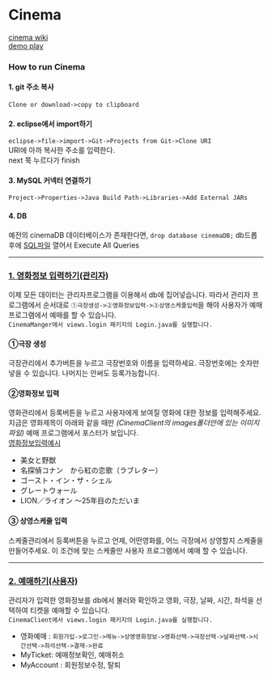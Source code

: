 # Cinema

[cinema wiki](https://github.com/UiyoungSeo/Cinema/wiki)  
[demo play](https://www.youtube.com/watch?v=_DUu1m2XeFs&list=PLsUNj5RBJbY0BANflOhiOX2CwOj5c6bkb&index=1)

### How to run Cinema
#### 1. git 주소 복사
`Clone or download->copy to clipboard`

#### 2. eclipse에서 import하기
`eclipse->file->import->Git->Projects from Git->Clone URI`   
URI에 아까 복사한 주소를 입력한다.   
next 쭉 누르다가 finish

#### 3. MySQL 커넥터 연결하기
`Project->Properties->Java Build Path->Libraries->Add External JARs`

#### 4. DB
예전의 cinemaDB 데이터베이스가 존재한다면, `drop database cinemaDB;` db드롭 후에 
[SQL파일](https://github.com/UiyoungSeo/Cinema/blob/master/cinemaDB_create.sql) 열어서 Execute All Queries


---


### [1. 영화정보 입력하기(관리자)](https://github.com/UiyoungSeo/Cinema/tree/master/CinemaManager)

이제 모든 데이터는 관리자프로그램을 이용해서 db에 집어넣습니다. 따라서 관리자 프로그램에서 순서대로 `①극장생성->②영화정보입력->③상영스케줄입력`을 해야 사용자가 예매프로그램에서 예매를 할 수 있습니다.     
`CinemaManger에서 views.login 패키지의 Login.java를 실행합니다.`
#### ①극장 생성
극장관리에서 추가버튼을 누르고 극장번호와 이름을 입력하세요. 극장번호에는 숫자만 넣을 수 있습니다. 나머지는 안써도 등록가능합니다.

#### ②영화정보 입력
영화관리에서 등록버튼을 누르고 사용자에게 보여질 영화에 대한 정보를 입력해주세요.    
지금은 영화제목이 아래와 같을 때만 *(CinemaClient의 images폴더안에 있는 이미지파일)* 예매 프로그램에서 포스터가 보입니다.     
[영화정보입력예시](https://github.com/UiyoungSeo/Cinema/blob/master/CinemaManager/InsertMovieExample.md)
- 美女と野獣
- 名探偵コナン　から紅の恋歌（ラブレター）
- ゴースト・イン・ザ・シェル
- グレートウォール
- LION／ライオン ～25年目のただいま



#### ③ 상영스케줄 입력
스케줄관리에서 등록버튼을 누르고 언제, 어떤영화를, 어느 극장에서 상영할지 스케줄을 만들어주세요. 이 조건에 맞는 스케줄만 사용자 프로그램에서 예매 할 수 있습니다.

---

### [2. 예매하기(사용자)](https://github.com/UiyoungSeo/Cinema/tree/master/CinemaClient)

관리자가 입력한 영화정보를 db에서 불러와 확인하고 영화, 극장, 날짜, 시간, 좌석을 선택하여 티켓을 예매할 수 있습니다.    
 `CinemaClient에서 views.login 패키지의 Login.java를 실행합니다.`   
- 영화예매 : `회원가입->로그인->메뉴->상영영화정보->영화선택->극장선택->날짜선택->시간선택->좌석선택->결재->완료`
- MyTicket: 예매정보확인, 예매취소
- MyAccount : 회원정보수정, 탈퇴
